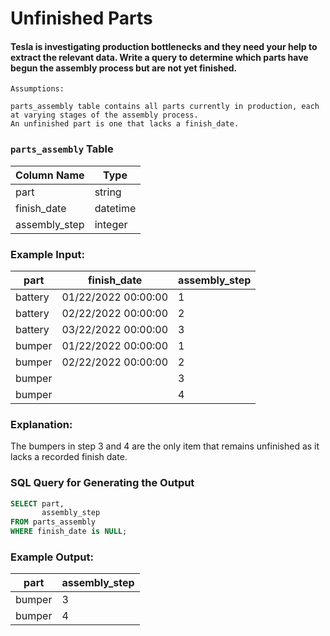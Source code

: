 # Unfinished Parts

#### Tesla is investigating production bottlenecks and they need your help to extract the relevant data. Write a query to determine which parts have begun the assembly process but are not yet finished.

    Assumptions:

    parts_assembly table contains all parts currently in production, each at varying stages of the assembly process.
    An unfinished part is one that lacks a finish_date.

### `parts_assembly` Table

| Column Name    | Type       |
|----------------|------------|
| part           | string     |
| finish_date    | datetime   |
| assembly_step  | integer    |

### Example Input:

| part     | finish_date          | assembly_step |
|----------|----------------------|---------------|
| battery  | 01/22/2022 00:00:00  | 1             |
| battery  | 02/22/2022 00:00:00  | 2             |
| battery  | 03/22/2022 00:00:00  | 3             |
| bumper   | 01/22/2022 00:00:00  | 1             |
| bumper   | 02/22/2022 00:00:00  | 2             |
| bumper   |                      | 3             |
| bumper   |                      | 4             |

### Explanation:
The bumpers in step 3 and 4 are the only item that remains unfinished as it lacks a recorded finish date.

### SQL Query for Generating the Output

```sql
SELECT part,
       assembly_step
FROM parts_assembly
WHERE finish_date is NULL;
```

### Example Output:

| part     | assembly_step |
|----------|---------------|
| bumper   | 3             |
| bumper   | 4             |
